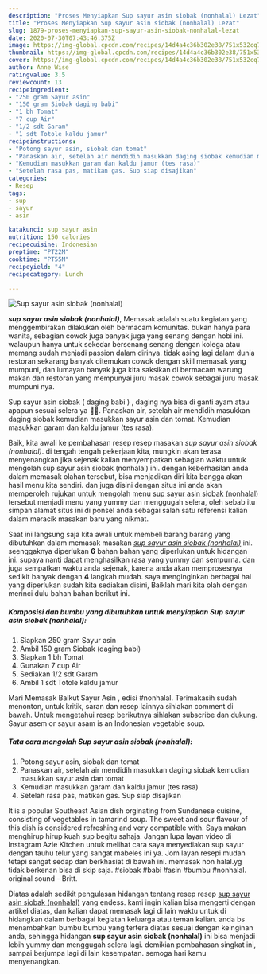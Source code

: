 ```yaml
---
description: "Proses Menyiapkan Sup sayur asin siobak (nonhalal) Lezat"
title: "Proses Menyiapkan Sup sayur asin siobak (nonhalal) Lezat"
slug: 1879-proses-menyiapkan-sup-sayur-asin-siobak-nonhalal-lezat
date: 2020-07-30T07:43:46.375Z
image: https://img-global.cpcdn.com/recipes/14d4a4c36b302e38/751x532cq70/sup-sayur-asin-siobak-nonhalal-foto-resep-utama.jpg
thumbnail: https://img-global.cpcdn.com/recipes/14d4a4c36b302e38/751x532cq70/sup-sayur-asin-siobak-nonhalal-foto-resep-utama.jpg
cover: https://img-global.cpcdn.com/recipes/14d4a4c36b302e38/751x532cq70/sup-sayur-asin-siobak-nonhalal-foto-resep-utama.jpg
author: Anne Wise
ratingvalue: 3.5
reviewcount: 13
recipeingredient:
- "250 gram Sayur asin"
- "150 gram Siobak daging babi"
- "1 bh Tomat"
- "7 cup Air"
- "1/2 sdt Garam"
- "1 sdt Totole kaldu jamur"
recipeinstructions:
- "Potong sayur asin, siobak dan tomat"
- "Panaskan air, setelah air mendidih masukkan daging siobak kemudian masukkan sayur asin dan tomat"
- "Kemudian masukkan garam dan kaldu jamur (tes rasa)"
- "Setelah rasa pas, matikan gas. Sup siap disajikan"
categories:
- Resep
tags:
- sup
- sayur
- asin

katakunci: sup sayur asin 
nutrition: 150 calories
recipecuisine: Indonesian
preptime: "PT22M"
cooktime: "PT55M"
recipeyield: "4"
recipecategory: Lunch

---
```



![Sup sayur asin siobak (nonhalal)](https://img-global.cpcdn.com/recipes/14d4a4c36b302e38/751x532cq70/sup-sayur-asin-siobak-nonhalal-foto-resep-utama.jpg)

<b><i>sup sayur asin siobak (nonhalal)</i></b>, Memasak adalah suatu kegiatan yang menggembirakan dilakukan oleh bermacam komunitas. bukan hanya para wanita, sebagian cowok juga banyak juga yang senang dengan hobi ini. walaupun hanya untuk sekedar bersenang senang dengan kolega atau memang sudah menjadi passion dalam dirinya. tidak asing lagi dalam dunia restoran sekarang banyak ditemukan cowok dengan skill memasak yang mumpuni, dan lumayan banyak juga kita saksikan di bermacam warung makan dan restoran yang mempunyai juru masak cowok sebagai juru masak mumpuni nya.

Sup sayur asin siobak ( daging babi ) , daging nya bisa di ganti ayam atau apapun sesuai selera ya 🙏🏻. Panaskan air, setelah air mendidih masukkan daging siobak kemudian masukkan sayur asin dan tomat. Kemudian masukkan garam dan kaldu jamur (tes rasa).

Baik, kita awali ke pembahasan resep resep masakan <i>sup sayur asin siobak (nonhalal)</i>. di tengah tengah pekerjaan kita, mungkin akan terasa menyenangkan jika sejenak kalian menyempatkan sebagian waktu untuk mengolah sup sayur asin siobak (nonhalal) ini. dengan keberhasilan anda dalam memasak olahan tersebut, bisa menjadikan diri kita bangga akan hasil menu kita sendiri. dan juga disini dengan situs ini anda akan memperoleh rujukan untuk mengolah menu <u>sup sayur asin siobak (nonhalal)</u> tersebut menjadi menu yang yummy dan menggugah selera, oleh sebab itu simpan alamat situs ini di ponsel anda sebagai salah satu referensi kalian dalam meracik masakan baru yang nikmat.


Saat ini langsung saja kita awali untuk membeli barang barang yang dibutuhkan dalam memasak masakan <u><i>sup sayur asin siobak (nonhalal)</i></u> ini. seenggaknya diperlukan <b>6</b> bahan bahan yang diperlukan untuk hidangan ini. supaya nanti dapat menghasilkan rasa yang yummy dan sempurna. dan juga sempatkan waktu anda sejenak, karena anda akan memprosesnya sedikit banyak dengan <b>4</b> langkah mudah. saya menginginkan berbagai hal yang diperlukan sudah kita sediakan disini, Baiklah mari kita olah dengan merinci dulu bahan bahan berikut ini.

<!--inarticleads1-->

##### Komposisi dan bumbu yang dibutuhkan untuk menyiapkan Sup sayur asin siobak (nonhalal):

1. Siapkan 250 gram Sayur asin
1. Ambil 150 gram Siobak (daging babi)
1. Siapkan 1 bh Tomat
1. Gunakan 7 cup Air
1. Sediakan 1/2 sdt Garam
1. Ambil 1 sdt Totole kaldu jamur


Mari Memasak Baikut Sayur Asin , edisi #nonhalal. Terimakasih sudah menonton, untuk kritik, saran dan resep lainnya sihlakan comment di bawah. Untuk mengetahui resep berikutnya sihlakan subscribe dan dukung. Sayur asem or sayur asam is an Indonesian vegetable soup. 

<!--inarticleads2-->

##### Tata cara mengolah Sup sayur asin siobak (nonhalal):

1. Potong sayur asin, siobak dan tomat
1. Panaskan air, setelah air mendidih masukkan daging siobak kemudian masukkan sayur asin dan tomat
1. Kemudian masukkan garam dan kaldu jamur (tes rasa)
1. Setelah rasa pas, matikan gas. Sup siap disajikan


It is a popular Southeast Asian dish orginating from Sundanese cuisine, consisting of vegetables in tamarind soup. The sweet and sour flavour of this dish is considered refreshing and very compatible with. Saya makan menghirup hirup kuah sup begitu sahaja. Jangan lupa layan video di Instagram Azie Kitchen untuk melihat cara saya menyediakan sup sayur dengan tauhu telur yang sangat mabeles ini ya. Jom layan resepi mudah tetapi sangat sedap dan berkhasiat di bawah ini. memasak non halal.yg tidak berkenan bisa di skip saja. #siobak #babi #asin #bumbu #nonhalal. original sound - Britt. 

Diatas adalah sedikit pengulasan hidangan tentang resep resep <u>sup sayur asin siobak (nonhalal)</u> yang endess. kami ingin kalian bisa mengerti dengan artikel diatas, dan kalian dapat memasak lagi di lain waktu untuk di hidangkan dalam berbagai kegiatan keluarga atau teman kalian. anda bs menambahkan bumbu bumbu yang tertera diatas sesuai dengan keinginan anda, sehingga hidangan <b>sup sayur asin siobak (nonhalal)</b> ini bisa menjadi lebih yummy dan menggugah selera lagi. demikian pembahasan singkat ini, sampai berjumpa lagi di lain kesempatan. semoga hari kamu menyenangkan.

